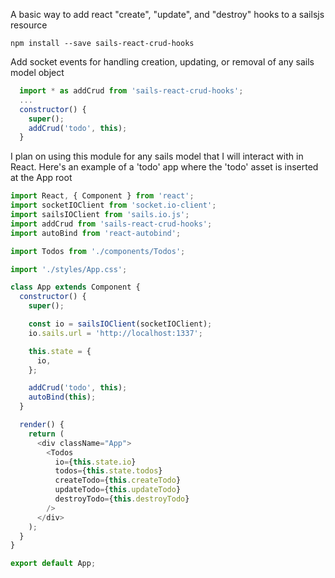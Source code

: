 A basic way to add react "create", "update", and "destroy" hooks to a sailsjs resource

```
npm install --save sails-react-crud-hooks
```

Add socket events for handling creation, updating, or removal of any sails model object
```javascript
  import * as addCrud from 'sails-react-crud-hooks';
  ...
  constructor() {
    super();
    addCrud('todo', this);
  }
```

I plan on using this module for any sails model that I will interact with in React.
Here's an example of a 'todo' app where the 'todo' asset is inserted at the App root


```javascript
import React, { Component } from 'react';
import socketIOClient from 'socket.io-client';
import sailsIOClient from 'sails.io.js';
import addCrud from 'sails-react-crud-hooks';
import autoBind from 'react-autobind';

import Todos from './components/Todos';

import './styles/App.css';

class App extends Component {
  constructor() {
    super();

    const io = sailsIOClient(socketIOClient);
    io.sails.url = 'http://localhost:1337';

    this.state = {
      io,
    };

    addCrud('todo', this);
    autoBind(this);
  }

  render() {
    return (
      <div className="App">
        <Todos
          io={this.state.io}
          todos={this.state.todos}
          createTodo={this.createTodo}
          updateTodo={this.updateTodo}
          destroyTodo={this.destroyTodo}
        />
      </div>
    );
  }
}

export default App;
```

